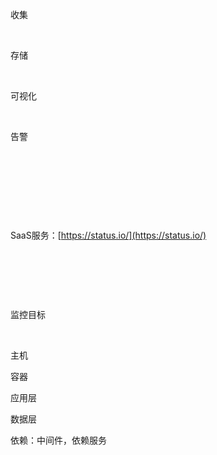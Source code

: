 收集

​

存储

​

可视化

​

告警

​

​

​

​

SaaS服务：[https://status.io/](https://status.io/)

​

​

​

监控目标

​

主机

容器

应用层

数据层

依赖：中间件，依赖服务